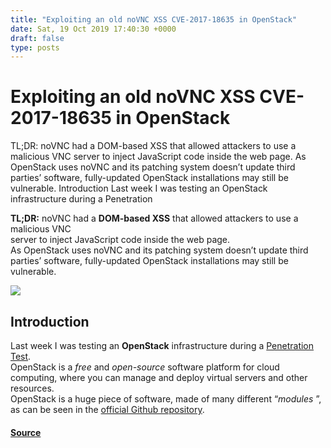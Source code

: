 ```yaml
---
title: "Exploiting an old noVNC XSS CVE-2017-18635 in OpenStack"
date: Sat, 19 Oct 2019 17:40:30 +0000
draft: false
type: posts
---
```

# Exploiting an old noVNC XSS CVE-2017-18635 in OpenStack





TL;DR: noVNC had a DOM-based XSS that allowed attackers to use a malicious VNC server to inject JavaScript code inside the web page. As OpenStack uses noVNC and its patching system doesn’t update third parties’ software, fully-updated OpenStack installations may still be vulnerable. Introduction Last week I was testing an OpenStack infrastructure during a Penetration

**TL;DR:** noVNC had a **DOM-based XSS** that allowed attackers to use a malicious VNC  
server to inject JavaScript code inside the web page.  
As OpenStack uses noVNC and its patching system doesn’t update third parties’ software, fully-updated OpenStack installations may still be vulnerable.

![](https://www.shielder.com/img/blog/openstack-novnc-xss.png)

Introduction
------------

Last week I was testing an **OpenStack** infrastructure during a [Penetration Test](https://www.shielder.com/servizi/sicurezza-informatica/penetration-test.php).  
OpenStack is a _free_ and _open-source_ software platform for cloud computing, where you can manage and deploy virtual servers and other resources.  
OpenStack is a huge piece of software, made of many different “_modules_ ”, as can be seen in the [official Github repository](https://github.com/openstack/openstack).

#### [Source](https://www.shielder.com/blog/2019/10/exploiting-an-old-novnc-xss-cve-2017-18635-in-openstack/)

